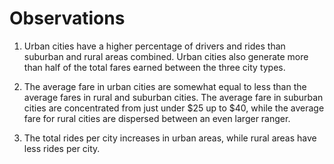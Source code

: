 # Observations

1. Urban cities have a higher percentage of drivers and rides than suburban and rural areas combined. Urban cities also generate more than half of the total fares earned between the three city types.

2. The average fare in urban cities are somewhat equal to less than the average fares in rural and suburban cities. The average fare in suburban cities are concentrated from just under $25 up to $40, while the average fare for rural cities are dispersed between an even larger ranger.

3. The total rides per city increases in urban areas, while rural areas have less rides per city. 
